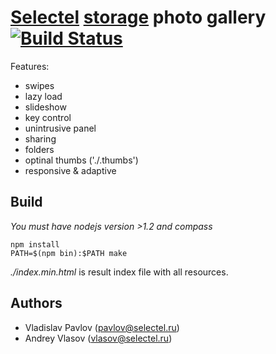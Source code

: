 # [Selectel][] [storage][] photo gallery [![Build Status][travis-img]][travis]

[travis]: http://travis-ci.org/selectel/photo-gallery
[travis-img]: https://secure.travis-ci.org/selectel/photo-gallery

Features:

- swipes
- lazy load
- slideshow
- key control
- unintrusive panel
- sharing
- folders
- optinal thumbs ('./.thumbs')
- responsive & adaptive

## Build

*You must have nodejs version >1.2 and compass*

```
npm install
PATH=$(npm bin):$PATH make
```

_./index.min.html_ is result index file with all resources.

## Authors

* Vladislav Pavlov (pavlov@selectel.ru)
* Andrey Vlasov (vlasov@selectel.ru)

[Selectel]: http://selectel.com
[storage]: http://storage.selectel.ru/
